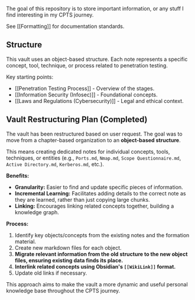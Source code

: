 The goal of this repository is to store important information, or any stuff I find interesting in my CPTS journey.

See [[Formatting]] for documentation standards.

## Structure

This vault uses an object-based structure. Each note represents a specific concept, tool, technique, or process related to penetration testing.

Key starting points:

- [[Penetration Testing Process]] - Overview of the stages.
- [[Information Security (Infosec)]] - Foundational concepts.
- [[Laws and Regulations (Cybersecurity)]] - Legal and ethical context.

## Vault Restructuring Plan (Completed)

The vault has been restructured based on user request. The goal was to move from a chapter-based organization to an **object-based structure**.

This means creating dedicated notes for individual concepts, tools, techniques, or entities (e.g., `Ports.md`, `Nmap.md`, `Scope Questionnaire.md`, `Active Directory.md`, `Kerberos.md`, etc.).

**Benefits:**

*   **Granularity:** Easier to find and update specific pieces of information.
*   **Incremental Learning:** Facilitates adding details to the correct note as they are learned, rather than just copying large chunks.
*   **Linking:** Encourages linking related concepts together, building a knowledge graph.

**Process:**

1.  Identify key objects/concepts from the existing notes and the formation material.
2.  Create new markdown files for each object.
3.  **Migrate relevant information from the old structure to the new object files, ensuring existing data finds its place.**
4.  **Interlink related concepts using Obsidian's `[[WikiLink]]` format.**
5.  Update old links if necessary.

This approach aims to make the vault a more dynamic and useful personal knowledge base throughout the CPTS journey.